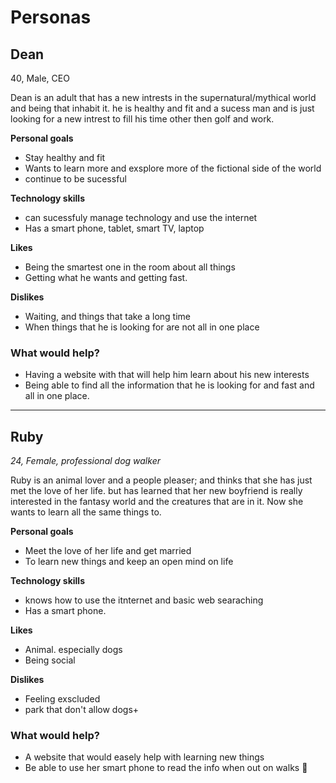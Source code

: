 # Personas

## Dean 

40, Male, CEO

Dean is an adult that has a new intrests in the supernatural/mythical world and being that inhabit it. he is healthy and fit and a sucess man and is just looking for a new intrest to fill his time other then golf and work.

**Personal goals**

- Stay healthy and fit 
- Wants to learn more and exsplore more of the fictional side of the world
- continue to be sucessful

**Technology skills**

- can sucessfuly manage technology and use the internet
- Has a smart phone, tablet, smart TV, laptop

**Likes**

- Being the smartest one in the room about all things
- Getting what he wants and getting fast.

**Dislikes**

- Waiting, and things that take a long time
- When things that he is looking for are not all in one place

### What would help?


- Having a website with that will help him learn about his new interests
- Being able to find all the information that he is looking for and fast and all in one place.



---

## Ruby

*24, Female, professional dog walker*


Ruby is an animal lover and a people pleaser; and thinks that she has just met the love of her life. but has learned that her new boyfriend is really interested in the fantasy world and the creatures that are in it. Now she wants to learn all the same things to.

**Personal goals**

- Meet the love of her life and get married
- To learn new things and keep an open mind on life

**Technology skills**

- knows how to use the itnternet and basic web searaching
- Has a smart phone.

**Likes**

- Animal. especially dogs
- Being social 

**Dislikes**

- Feeling exscluded
- park that don't allow dogs+

### What would help?

- A website that would easely help with learning new things
- Be able to use her smart phone to read the info when out on walks 



